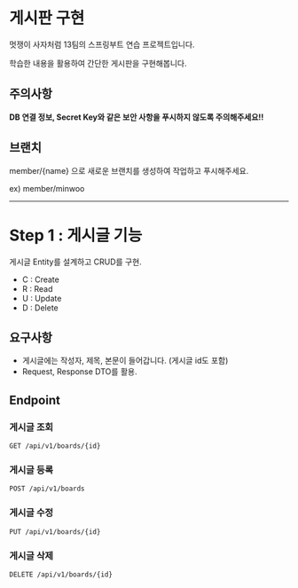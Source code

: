 # 게시판 구현

멋쟁이 사자처럼 13팀의 스프링부트 연습 프로젝트입니다.

학습한 내용을 활용하여 간단한 게시판을 구현해봅니다.

## 주의사항

**DB 연결 정보, Secret Key와 같은 보안 사항을 푸시하지 않도록 주의해주세요!!**

## 브랜치

member/{name} 으로 새로운 브랜치를 생성하여 작업하고 푸시해주세요.

ex) member/minwoo

---
# Step 1 : 게시글 기능

게시글 Entity를 설계하고 CRUD를 구현.

+ C : Create
+ R : Read
+ U : Update
+ D : Delete

## 요구사항

+ 게시글에는 작성자, 제목, 본문이 들어갑니다. (게시글 id도 포함)
+ Request, Response DTO를 활용.

## Endpoint

### 게시글 조회

`GET /api/v1/boards/{id}`

### 게시글 등록

`POST /api/v1/boards`

### 게시글 수정

`PUT /api/v1/boards/{id}`

### 게시글 삭제

`DELETE /api/v1/boards/{id}`
